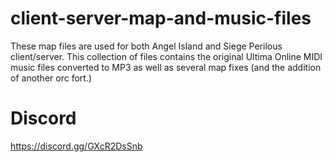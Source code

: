 # client-server-map-and-music-files
These map files are used for both Angel Island and Siege Perilous client/server. This collection of files contains the original Ultima Online MIDI music files converted to MP3 as well as several map fixes (and the addition of another orc fort.)

# Discord

https://discord.gg/GXcR2DsSnb